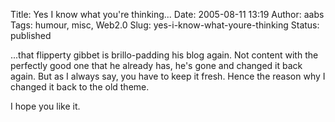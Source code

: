 Title: Yes I know what you're thinking...
Date: 2005-08-11 13:19
Author: aabs
Tags: humour, misc, Web2.0
Slug: yes-i-know-what-youre-thinking
Status: published

...that flipperty gibbet is brillo-padding his blog again. Not content with the perfectly good one that he already has, he's gone and changed it back again. But as I always say, you have to keep it fresh. Hence the reason why I changed it back to the old theme.

I hope you like it.
